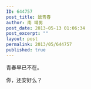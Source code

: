 ```yaml
---
ID: 644757
post_title: 致青春
author: 南 靖男
post_date: 2013-05-13 01:06:34
post_excerpt: ""
layout: post
permalink: 2013/05/644757
published: true
---
```

青春早已不在。

你，还安好么？